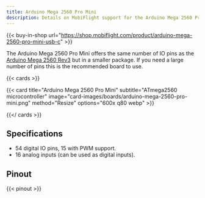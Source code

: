 ```yaml
---
title: Arduino Mega 2560 Pro Mini
description: Details on MobiFlight support for the Arduino Mega 2560 Pro Mini
---
```


{{< buy-in-shop url="https://shop.mobiflight.com/product/arduino-mega-2560-pro-mini-usb-c" >}}

The Arduino Mega 2560 Pro Mini offers the same number of IO pins as the [Arduino Mega 2560 Rev3](../arduino-mega-2560) but in a smaller package. If you need a large number of pins this is the recommended board to use.

{{< cards >}}

{{< card title="Arduino Mega 2560 Pro Mini" subtitle="ATmega2560 microcontroller" image="card-images/boards/arduino-mega-2560-pro-mini.png" method="Resize" options="600x q80 webp" >}}

{{</ cards >}}

## Specifications

- 54 digital IO pins, 15 with PWM support.
- 16 analog inputs (can be used as digital inputs).

## Pinout

{{< pinout >}}
